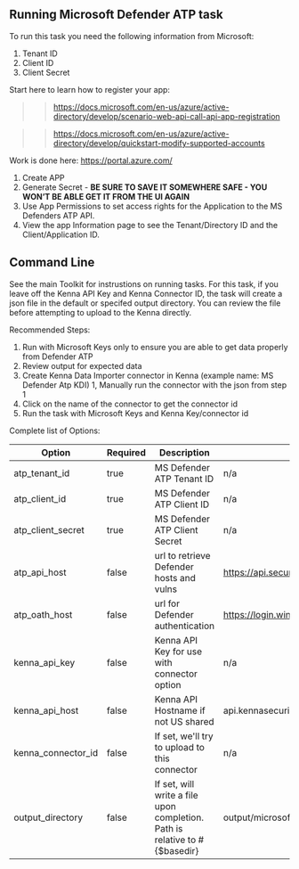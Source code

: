 ## Running Microsoft Defender ATP task 

To run this task you need the following information from Microsoft: 

1. Tenant ID
1. Client ID
1. Client Secret

Start here to learn how to register your app:

>>https://docs.microsoft.com/en-us/azure/active-directory/develop/scenario-web-api-call-api-app-registration

>>https://docs.microsoft.com/en-us/azure/active-directory/develop/quickstart-modify-supported-accounts


Work is done here: https://portal.azure.com/

1. Create APP
1. Generate Secret - **BE SURE TO SAVE IT SOMEWHERE SAFE - YOU WON’T BE ABLE GET IT FROM THE UI AGAIN**
1. Use App Permissions to set access rights for the Application to the MS Defenders ATP API. 
1. View the app Information page to see the Tenant/Directory ID and the Client/Application ID. 


## Command Line

See the main Toolkit for instrustions on running tasks. For this task, if you leave off the Kenna API Key and Kenna Connector ID, the task will create a json file in the default or specifed output directory. You can review the file before attempting to upload to the Kenna directly. 

Recommended Steps: 

1. Run with Microsoft Keys only to ensure you are able to get data properly from Defender ATP
1. Review output for expected data
1. Create Kenna Data Importer connector in Kenna (example name: MS Defender Atp KDI) 
1, Manually run the connector with the json from step 1 
1. Click on the name of the connector to get the connector id
1. Run the task with Microsoft Keys and Kenna Key/connector id



Complete list of Options:

| Option | Required | Description | default |
| --- | --- | --- | --- |
| atp_tenant_id | true | MS Defender ATP Tenant ID | n/a |
| atp_client_id | true | MS Defender ATP Client ID | n/a |
| atp_client_secret | true | MS Defender ATP Client Secret | n/a |
| atp_api_host | false | url to retrieve Defender hosts and vulns | https://api.securitycenter.microsoft.com |
| atp_oath_host | false | url for Defender authentication | https://login.windows.net |
| kenna_api_key | false | Kenna API Key for use with connector option | n/a |
| kenna_api_host | false | Kenna API Hostname if not US shared | api.kennasecurity.com |
| kenna_connector_id | false | If set, we'll try to upload to this connector | n/a |
| output_directory | false | If set, will write a file upon completion. Path is relative to #{$basedir} | output/microsoft_atp |
